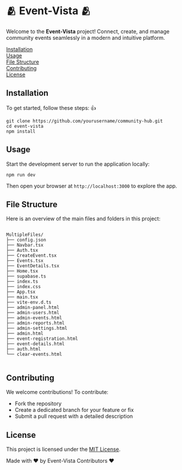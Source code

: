 <!DOCTYPE html>
<html lang="en">
<head>
</head>
<body>
    <div class="container">
        <h1> 🫂 Event-Vista 🫂 </h1>
        <p class="lead">Welcome to the <strong>Event-Vista</strong> project! Connect, create, and manage community events seamlessly in a modern and intuitive platform.</p>

   <nav>
            <a href="#installation">Installation</a><br>
            <a href="#usage">Usage</a><br>
            <a href="#file-structure">File Structure</a><br>
            <a href="#contributing">Contributing</a><br>
            <a href="#license">License</a><br>
    </nav>

  <section id="installation">
    <h2>Installation</h2>
    <p>To get started, follow these steps: 👍 </p>
    <pre><code>git clone https://github.com/yourusername/community-hub.git
cd event-vista
npm install
</code></pre>
        </section>

   <section id="usage">
            <h2>Usage</h2>
            <p>Start the development server to run the application locally:</p>
            <pre><code>npm run dev
</code></pre>
            <p>Then open your browser at <code>http://localhost:3000</code> to explore the app.</p>
        </section>

  <section id="file-structure">
            <h2>File Structure</h2>
            <p>Here is an overview of the main files and folders in this project:</p>
            <pre><code>
MultipleFiles/
├── config.json
├── Navbar.tsx
├── Auth.tsx
├── CreateEvent.tsx
├── Events.tsx
├── EventDetails.tsx
├── Home.tsx
├── supabase.ts
├── index.ts
├── index.css
├── App.tsx
├── main.tsx
├── vite-env.d.ts
├── admin-panel.html
├── admin-users.html
├── admin-events.html
├── admin-reports.html
├── admin-settings.html
├── admin.html
├── event-registration.html
├── event-details.html
├── auth.html
└── clear-events.html
            </code></pre>
        </section>

  <section id="contributing">
            <h2>Contributing</h2>
            <p>We welcome contributions! To contribute:</p>
            <ul>
                <li>Fork the repository</li>
                <li>Create a dedicated branch for your feature or fix</li>
                <li>Submit a pull request with a detailed description</li>
            </ul>
        </section>

  <section id="license">
            <h2>License</h2>
            <p>This project is licensed under the <a class="link-highlight" href="https://opensource.org/licenses/MIT" target="_blank" rel="noopener noreferrer">MIT License</a>.</p>
        </section>

  <footer>
            Made with ❤️ by Event-Vista Contributors ❤️
        </footer>
    </div>
</body>
</html>

